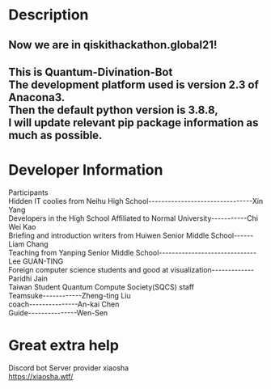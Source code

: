 # Description  
Now we are in qiskithackathon.global21!   
---------------  
This is Quantum-Divination-Bot   
The development platform used is version 2.3 of Anacona3.  
Then the default python version is 3.8.8,  
I will update relevant pip package information as much as possible.  
---------------  
# Developer Information  
Participants  
Hidden IT coolies from Neihu High School--------------------------------Xin Yang  
Developers in the High School Affiliated to Normal University-----------Chi Wei Kao  
Briefing and introduction writers from Huiwen Senior Middle School------Liam Chang  
Teaching from Yanping Senior Middle School------------------------------Lee GUAN-TING  
Foreign computer science students and good at visualization-------------Paridhi Jain  
Taiwan Student Quantum Compute Society(SQCS) staff  
Teamsuke------------Zheng-ting Liu  
coach---------------An-kai Chen  
Guide---------------Wen-Sen  
 # Great extra help  
Discord bot Server provider xiaosha   
https://xiaosha.wtf/  
